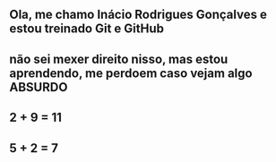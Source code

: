 ## Ola, me chamo Inácio Rodrigues Gonçalves e estou treinado Git e GitHub
## não sei mexer direito nisso, mas estou aprendendo, me perdoem caso vejam algo ABSURDO
## 2 + 9 = 11
## 5 + 2 = 7

<!--
**itsinacio/itsinacio** is a ✨ _special_ ✨ repository because its `README.md` (this file) appears on your GitHub profile.

Here are some ideas to get you started:

- 🔭 I’m currently working on ...
- 🌱 I’m currently learning ...
- 👯 I’m looking to collaborate on ...
- 🤔 I’m looking for help with ...
- 💬 Ask me about ...
- 📫 How to reach me: ...
- 😄 Pronouns: ...
- ⚡ Fun fact: ...
-->
